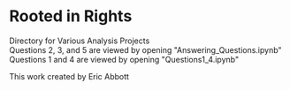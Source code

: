# Rooted in Rights  
Directory for Various Analysis Projects  
Questions 2, 3, and 5 are viewed by opening "Answering_Questions.ipynb"  
Questions 1 and 4 are viewed by opening "Questions1_4.ipynb"  

This work created by Eric Abbott
